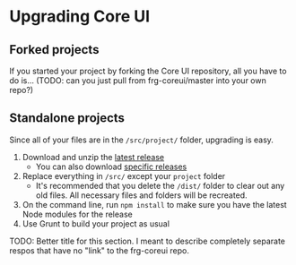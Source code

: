 # Upgrading Core UI

## Forked projects

If you started your project by forking the Core UI repository, all you have to do is... (TODO: can you just pull from frg-coreui/master into your own repo?)

## Standalone projects

Since all of your files are in the `/src/project/` folder, upgrading is easy.

1. Download and unzip the [latest release](https://github.com/ny/frg-coreui/archive/master.zip)
    - You can also download [specific releases](https://github.com/ny/frg-coreui/releases)
1. Replace everything in `/src/` except your `project` folder
    - It's recommended that you delete the `/dist/` folder to clear out any old files. All necessary files and folders will be recreated.
1. On the command line, run `npm install` to make sure you have the latest Node modules for the release
1. Use Grunt to build your project as usual

TODO: Better title for this section. I meant to describe completely separate respos that have no "link" to the frg-coreui repo.